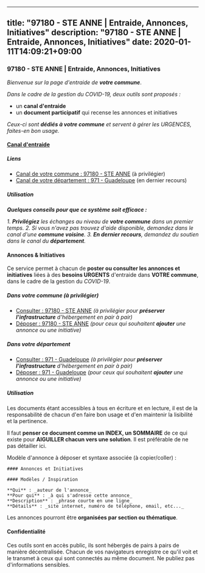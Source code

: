 
---
title: "97180 - STE ANNE | Entraide, Annonces, Initiatives"
description: "97180 - STE ANNE | Entraide, Annonces, Initiatives"
date: 2020-01-11T14:09:21+09:00
---

### 97180 - STE ANNE | Entraide, Annonces, Initiatives

_Bienvenue sur la page d'entraide de **votre commune**_.

_Dans le cadre de la gestion du COVID-19, deux outils sont proposés :_

- un **canal d'entraide**
- un **document participatif** qui recense les annonces et initiatives

_Ceux-ci sont **dédiés à votre commune** et servent à gérer les URGENCES, faites-en bon usage._

#### [Canal d'entraide](https://entraide.stopcoronavirus.tech/#/channel/97180_ste-anne)

##### Liens

- [Canal de votre commune : 97180 	- STE ANNE](https://entraide.stopcoronavirus.tech/#/channel/97180_ste-anne) (à privilégier)
- [Canal de votre département : 971 	- Guadeloupe](https://entraide.stopcoronavirus.tech/#/channel/971_guadeloupe) (en dernier recours)

##### Utilisation

_**Quelques conseils pour que ce système soit efficace :**_

_1. **Privilégiez** les échanges au niveau de **votre commune** dans un premier temps._
_2. Si vous n'avez pas trouvez d'aide disponible, demandez dans le canal d'une **commune voisine**._
_3. **En dernier recours**, demandez du soutien dans le canal du **département**._

#### Annonces & Initiatives


Ce service permet à chacun de **poster ou consulter les annonces et initiatives** liées à des **besoins
URGENTS** d'entraide dans **VOTRE commune**, dans le cadre de la gestion du _COVID-19_.

##### Dans votre commune (à privilégier)

- [Consulter : 97180 	- STE ANNE](https://docs.stopcoronavirus.tech/r/markdown/97180_ste-anne/4XTTMH2jiumWT4VZJBHnBwvBRWWoA42U2ctDoagL1jqfydj53) _(à privilégier pour **préserver l'infrastructure** d'hébergement en pair à pair)_
- [Déposer : 97180 	- STE ANNE](https://docs.stopcoronavirus.tech/w/markdown/97180_ste-anne/4XTTMH2jiumWT4VZJBHnBwvBRWWoA42U2ctDoagL1jqfydj53-K3TgUU9JJerguxb31qvWBKmx8FVdVhSLBnLW2ematsbh57mwmfveonEkLEHj5h1F4ziEXmtDcgTyqoJTdqcoHEM3oNoGYg2HzX6vTNWtQ3syLxssNugz93ajjofnX876fX3CWySq) _(pour ceux qui souhaitent **ajouter** une annonce ou une initiative)_

##### Dans votre département

- [Consulter : 971 	- Guadeloupe](https://docs.stopcoronavirus.tech/r/markdown/971_guadeloupe/4XTTM7K6rrwq5sDHJdGAPfPs2Pu6j4G8QksLbuzteREYGhenX) _(à privilégier pour **préserver l'infrastructure** d'hébergement en pair à pair)_
- [Déposer : 971 	- Guadeloupe](https://docs.stopcoronavirus.tech/w/markdown/971_guadeloupe/4XTTM7K6rrwq5sDHJdGAPfPs2Pu6j4G8QksLbuzteREYGhenX-K3TgUFuhCwocQVZNmKS671Zr6y9aFC3DHvHFoAAFmkXX6ADwL8ym1poY1JR13Hjq5veEzRdzCyYS6qdxCgfcj2gmfm7mwY7HA3pw6NqT8BmuA2qR3q5F4ETu8voFg1h5CXGYjwg7) _(pour ceux qui souhaitent **ajouter** une annonce ou une initiative)_


##### Utilisation

Les documents étant accessibles à tous en écriture et en lecture, il est de la
responsabilité de chacun d'en faire bon usage et d'en maintenir la lisibilité
et la pertinence.

Il faut **penser ce document comme un INDEX, un SOMMAIRE** de ce qui existe
pour **AIGUILLER chacun vers une solution**. Il est préférable de ne pas détailler ici.

Modèle d'annonce à déposer et syntaxe associée (à copier/coller) :

    #### Annonces et Initiatives

    #### Modèles / Inspiration

    **Qui** : _auteur de l'annonce_
    **Pour qui** : _à qui s'adresse cette annonce_
    **Description** : _phrase courte en une ligne_
    **Détails** : _site internet, numéro de téléphone, email, etc..._


Les annonces pourront être **organisées par section ou thématique**.

#### Confidentialité

Ces outils sont en accès public, ils sont hébergés de pairs à pairs de manière décentralisée.
Chacun de vos navigateurs enregistre ce qu'il voit et le transmet à ceux qui sont connectés au même document.
Ne publiez pas d'informations sensibles.
